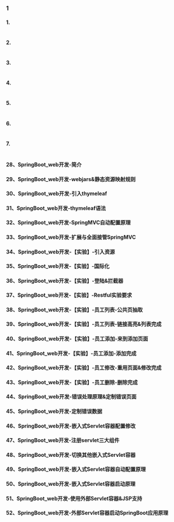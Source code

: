 ### 1

#### 1.

```xml


```

#### 2.

```java

```

#### 3.

```java

```

#### 4.

```java

```

#### 5.

```java

```

#### 6.

```java

```

#### 7.

```java

```

#### 28、SpringBoot_web开发-简介
#### 29、SpringBoot_web开发-webjars&静态资源映射规则
#### 30、SpringBoot_web开发-引入thymeleaf
#### 31、SpringBoot_web开发-thymeleaf语法
#### 32、SpringBoot_web开发-SpringMVC自动配置原理
#### 33、SpringBoot_web开发-扩展与全面接管SpringMVC
#### 34、SpringBoot_web开发-【实验】-引入资源
#### 35、SpringBoot_web开发-【实验】-国际化
#### 36、SpringBoot_web开发-【实验】-登陆&拦截器
#### 37、SpringBoot_web开发-【实验】-Restful实验要求
#### 38、SpringBoot_web开发-【实验】-员工列表-公共页抽取
#### 39、SpringBoot_web开发-【实验】-员工列表-链接高亮&列表完成
#### 40、SpringBoot_web开发-【实验】-员工添加-来到添加页面
#### 41、SpringBoot_web开发-【实验】-员工添加-添加完成
#### 42、SpringBoot_web开发-【实验】-员工修改-重用页面&修改完成
#### 43、SpringBoot_web开发-【实验】-员工删除-删除完成
#### 44、SpringBoot_web开发-错误处理原理&定制错误页面
#### 45、SpringBoot_web开发-定制错误数据
#### 46、SpringBoot_web开发-嵌入式Servlet容器配置修改
#### 47、SpringBoot_web开发-注册servlet三大组件
#### 48、SpringBoot_web开发-切换其他嵌入式Servlet容器
#### 49、SpringBoot_web开发-嵌入式Servlet容器自动配置原理
#### 50、SpringBoot_web开发-嵌入式Servlet容器启动原理
#### 51、SpringBoot_web开发-使用外部Servlet容器&JSP支持
#### 52、SpringBoot_web开发-外部Servlet容器启动SpringBoot应用原理